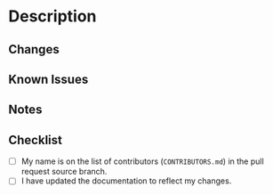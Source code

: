 # Description

## Changes

## Known Issues

## Notes

## Checklist

- [ ] My name is on the list of contributors (`CONTRIBUTORS.md`) in the pull request source branch.
- [ ] I have updated the documentation to reflect my changes.
